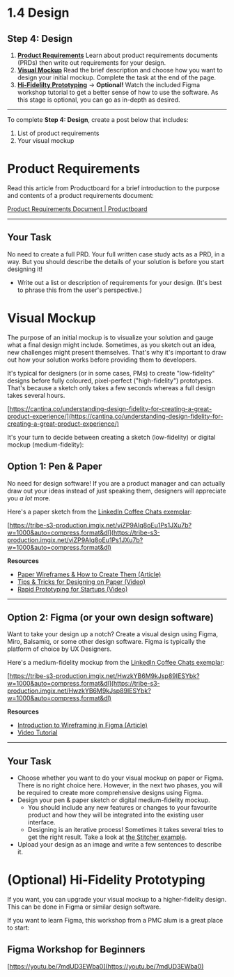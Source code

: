 # 1.4 Design

## **Step 4: Design**

1. **[Product Requirements](https://community.ubcpm.club/curriculum/1-4/post/optional-hi-fidelity-prototyping-uX8uAkNk4Wyc1JM)** Learn about product requirements documents (PRDs) then write out requirements for your design.
2. **[Visual Mockup](https://community.ubcpm.club/curriculum/1-4/post/prd-iWbJVsZFHb4g7J5)** Read the brief description and choose how you want to design your initial mockup. Complete the task at the end of the page.
3. **[Hi-Fidelilty Prototyping](https://community.ubcpm.club/curriculum/1-4/post/prd-lWk6Jd0THRF4g7X)** -> **Optional!** Watch the included Figma workshop tutorial to get a better sense of how to use the software. As this stage is optional, you can go as in-depth as desired.

---

To complete **Step 4: Design**, create a post below that includes:

1. List of product requirements
2. Your visual mockup

# Product Requirements

Read this article from Productboard for a brief introduction to the purpose and contents of a product requirements document:

[Product Requirements Document | Productboard](https://www.productboard.com/glossary/product-requirement-document/)

---

## **Your Task**

No need to create a full PRD. Your full written case study acts as a PRD, in a way. But you should describe the details of your solution is before you start designing it!

- Write out a list or description of requirements for your design. (It's best to phrase this from the user's perspective.)

# Visual Mockup

The purpose of an initial mockup is to visualize your solution and gauge what a final design might include. Sometimes, as you sketch out an idea, new challenges might present themselves. That's why it's important to draw out how your solution works before providing them to developers.

It's typical for designers (or in some cases, PMs) to create "low-fidelity" designs before fully coloured, pixel-perfect ("high-fidelity") prototypes. That's because a sketch only takes a few seconds whereas a full design takes several hours.

[https://cantina.co/understanding-design-fidelity-for-creating-a-great-product-experience/](https://cantina.co/understanding-design-fidelity-for-creating-a-great-product-experience/)

It's your turn to decide between creating a sketch (low-fidelity) or digital mockup (medium-fidelity):

## **Option 1: Pen & Paper**

No need for design software! If you are a product manager and can actually draw out your ideas instead of just speaking them, designers will appreciate you *a lot* more.

Here's a paper sketch from the [LinkedIn Coffee Chats exemplar](https://milap3.medium.com/linkedin-coffee-chats-a11a5dada217):

[https://tribe-s3-production.imgix.net/viZP9AIq8oEu1Ps1JXu7b?w=1000&auto=compress,format&dl](https://tribe-s3-production.imgix.net/viZP9AIq8oEu1Ps1JXu7b?w=1000&auto=compress,format&dl)

**Resources**

- [Paper Wireframes & How to Create Them (Article)](https://blog.prototypr.io/how-paper-wireframing-will-make-you-a-better-designer-5a57db8dca13)
- [Tips & Tricks for Designing on Paper (Video)](https://www.youtube.com/watch?v=ykHClgOUUj8)
- [Rapid Prototyping for Startups (Video)](https://www.youtube.com/watch?v=JMjozqJS44M&ab_channel=GoogleforStartups)

---

## **Option 2: Figma (or your own design software)**

Want to take your design up a notch? Create a visual design using Figma, Miro, Balsamiq, or some other design software. Figma is typically the platform of choice by UX Designers.

Here's a medium-fidelity mockup from the [LinkedIn Coffee Chats exemplar](https://milap3.medium.com/linkedin-coffee-chats-a11a5dada217):

[https://tribe-s3-production.imgix.net/HwzkYB6M9kJsp89IESYbk?w=1000&auto=compress,format&dl](https://tribe-s3-production.imgix.net/HwzkYB6M9kJsp89IESYbk?w=1000&auto=compress,format&dl)

**Resources**

- [Introduction to Wireframing in Figma (Article)](https://www.figma.com/blog/how-to-wireframe/)
- [Video Tutorial](https://www.youtube.com/watch?v=k6ALKYIh2A)

---

## **Your Task**

- Choose whether you want to do your visual mockup on paper or Figma. There is no right choice here. However, in the next two phases, you will be required to create more comprehensive designs using Figma.
- Design your pen & paper sketch or digital medium-fidelity mockup.
  - You should include any new features or changes to your favourite product and how they will be integrated into the existing user interface.
  - Designing is an iterative process! Sometimes it takes several tries to get the right result. Take a look at [the Stitcher example](https://community.ubcpm.club/curriculum/1-4/post/example-stitcher-uVGnRyGtXWZhyw4).
- Upload your design as an image and write a few sentences to describe it.

# (Optional) Hi-Fidelity Prototyping

If you want, you can upgrade your visual mockup to a higher-fidelity design. This can be done in Figma or similar design software.

If you want to learn Figma, this workshop from a PMC alum is a great place to start:

## **Figma Workshop for Beginners**

[https://youtu.be/7mdUD3EWba0](https://youtu.be/7mdUD3EWba0)

